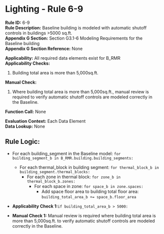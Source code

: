 
# Lighting - Rule 6-9

**Rule ID:** 6-9  
**Rule Description:** Baseline building is modeled with automatic shutoff controls in buildings >5000 sq.ft.  
**Appendix G Section:** Section G3.1-6 Modeling Requirements for the Baseline building  
**Appendix G Section Reference:**  None  

**Applicability:** All required data elements exist for B_RMR  
**Applicability Checks:**  

  1. Building total area is more than 5,000sq.ft.  

**Manual Check:**  

  1. Where building total area is more than 5,000sq.ft., manual review is required to verify automatic shutoff controls are modeled correctly in the Baseline.  

**Function Call:** None  

**Evaluation Context:** Each Data Element  
**Data Lookup:** None  

## Rule Logic: 

- For each building_segment in the Baseline model: ```for building_segment_b in B_RMR.building.building_segments:```  
  - For each thermal_block in building segment: ```for thermal_block_b in building_segment.thermal_blocks:```  
    - For each zone in thermal block: ```for zone_b in thermal_block_b.zones:```  
      - For each space in zone: ```for space_b in zone.spaces:```  
        - Add space floor area to building total floor area: ```building_total_area_b += space_b.floor_area```  
- **Applicability Check 1:**```if building_total_area_b > 5000:```  

- **Manual Check 1:** Manual review is required where building total area is more than 5,000sq.ft. to verify automatic shutoff controls are modeled correctly in the Baseline.  
